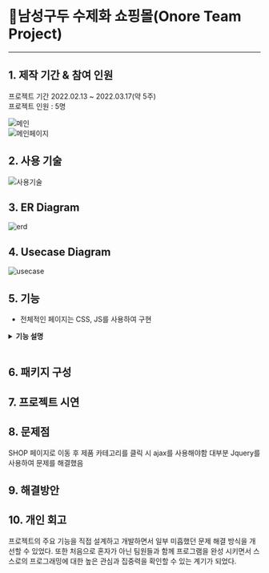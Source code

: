 # :pushpin:남성구두 수제화 쇼핑몰(Onore Team Project)
<hr>

## 1. 제작 기간 & 참여 인원
프로젝트 기간 2022.02.13 ~ 2022.03.17(약 5주) <br>
프로젝트 인원 : 5명

![메인](https://user-images.githubusercontent.com/115913274/225919477-74ebd1a4-c6c1-42a6-b7c6-6270233d5d94.png) <br>
![메인페이지](https://user-images.githubusercontent.com/115913274/226086462-27d793ed-7dc9-4e69-93e2-d4154d2d7ba0.png)



## 2. 사용 기술<br>
![사용기술](https://user-images.githubusercontent.com/115913274/226086031-faccc5e6-e769-4bcd-9bba-6945566ce0f0.JPG)

## 3. ER Diagram
![erd](https://user-images.githubusercontent.com/115913274/226086362-71784bdc-b6ca-4eac-aba7-6bed0fbdc6af.JPG)

## 4. Usecase Diagram
![usecase](https://user-images.githubusercontent.com/115913274/226086393-f2bea01a-5303-4ac3-bc32-5037c5f855fc.png)


## 5. 기능
- 전체적인 페이지는 CSS, JS를 사용하여 구현 

<details>
<summary><b>기능 설명</b></summary>
<div markdown="1">

### 5.1. 


### 5.2. 



### 5.3.



### 5.4. 

### 5.5. 마감

 
### 5.6.

 
### 5.7.




</div>
</details>

</br>

## 6. 패키지 구성


## 7. 프로젝트 시연


## 8. 문제점
SHOP 페이지로 이동 후 제품 카테고리를 클릭 시 ajax를 사용해야함
대부분 Jquery를 사용하여 문제를 해결했음

## 9. 해결방안


## 10. 개인 회고
프로젝트의 주요 기능을 직접 설계하고 개발하면서 일부 미흡했던 문제 해결 방식을 개선할 수 있었다.
또한 처음으로 혼자가 아닌 팀원들과 함께 프로그램을 완성 시키면서 스스로의 프로그래밍에 대한 높은 관심과 집중력을 확인할 수 있는 계기가 되었다.

